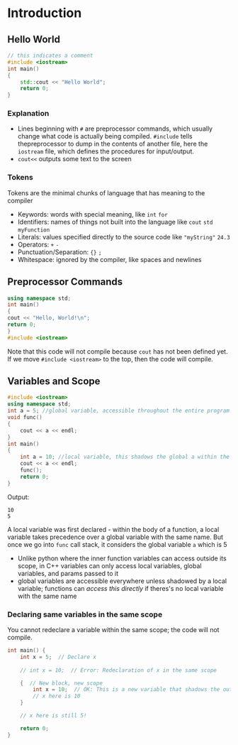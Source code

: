 # Introduction

## Hello World

```cpp
// this indicates a comment
#include <iostream>
int main()
{
    std::cout << "Hello World";
    return 0;
}
```

### Explanation

- Lines beginning with `#` are preprocessor commands, which usually change what code is actually being compiled. `#include` tells thepreprocessor to dump in the contents of another file, here the `iostream` file, which defines the procedures for input/output.
- `cout<<` outputs some text to the screen

### Tokens
Tokens are the minimal chunks of language that has meaning to the compiler

- Keywords: words with special meaning, like `int` `for`
- Identifiers: names of things not built into the language like `cout` `std` `myFunction`
- Literals: values specified directly to the source code like `"myString"` `24.3`
- Operators: `+` `-`
- Punctuation/Separation: `{}` `;`
- Whitespace: ignored by the compiler, like spaces and newlines

## Preprocessor Commands

```cpp
using namespace std;
int main()
{
cout << "Hello, World!\n";
return 0;
}
#include <iostream>
```

Note that this code will not compile because `cout` has not been defined yet. If we move `#include <iostream>` to the top, then the code will compile.

## Variables and Scope

```cpp
#include <iostream>
using namespace std;
int a = 5; //global variable, accessible throughout the entire program!
void func()
{
    cout << a << endl;
}
int main()
{
    int a = 10; //local variable, this shadows the global a within the scope of main
    cout << a << endl;
    func();
    return 0;
}
```

Output:
```
10
5
```
A local variable was first declared - within the body of a function, a local variable takes precedence over a global variable with the same name. But once we go into `func` call stack, it considers the global variable `a` which is 5

- Unlike python where the inner function variables can access outside its scope, in C++ variables can only access local variables, global variables, and params passed to it
- global variables are accessible everywhere unless shadowed by a local variable; functions can *access this directly* if theres's no local variable with the same name

### Declaring same variables in the same scope

You cannot redeclare a variable within the same scope; the code will not compile.

```cpp
int main() {
    int x = 5;  // Declare x
    
    // int x = 10;  // Error: Redeclaration of x in the same scope

    {  // New block, new scope
        int x = 10;  // OK: This is a new variable that shadows the outer x
        // x here is 10
    }

    // x here is still 5!

    return 0;
}
```